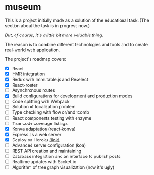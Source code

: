 # museum

This is a project initially made as a solution of the educational task. (The section about the task is in progress now.)

*But, of course, it's a little bit more valuable thing.*

The reason is to combine different technologies and tools and to create real-world web application.

The project's roadmap covers:

- [x] React
- [x] HMR integration
- [x] Redux with Immutable.js and Reselect
- [x] React-router
- [ ] Asynchronous routes
- [x] Build configurations for development and production modes
- [ ] Code splitting with Webpack
- [ ] Solution of localization problem
- [ ] Type checking with flow or/and tcomb
- [ ] React components testing with enzyme
- [ ] True code coverage listings
- [x] Konva adaptation (react-konva)
- [x] Express as a web server
- [x] Deploy on Heroku [(link)](https://inf-museum.herokuapp.com)
- [ ] Advanced server configuration (koa)
- [ ] REST API creation and maintaining
- [ ] Database integration and an interface to publish posts
- [ ] Realtime updates with Socket.io
- [ ] Algorithm of tree graph visualization (now it's ugly)
